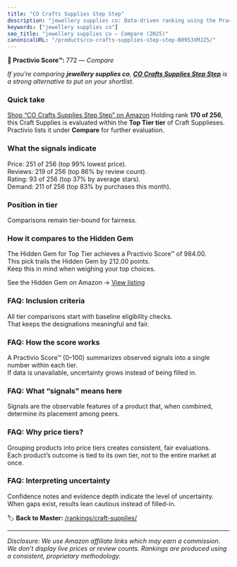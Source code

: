 ```yaml
---
title: "CO Crafts Supplies Step Step"
description: "jewellery supplies co: Data-driven ranking using the Practivio Score™. Positioned by quality, value, demand, findability, momentum."
keywords: ["jewellery supplies co"]
seo_title: "jewellery supplies co — Compare (2025)"
canonicalURL: "/products/co-crafts-supplies-step-step-B0953XMJZ5/"
---
```


**🛒 Practivio Score™:** 772 — _Compare_


*If you're comparing **jewellery supplies co**, **[CO Crafts Supplies Step Step](https://www.amazon.com/dp/B0953XMJZ5?tag=practivio-20)** is a strong alternative to put on your shortlist.*
### Quick take
[Shop “CO Crafts Supplies Step Step” on Amazon](https://www.amazon.com/dp/B0953XMJZ5?tag=practivio-20)
Holding rank **170 of 256**, this Craft Supplies is evaluated within the **Top Tier tier** of Craft Supplieses.  
Practivio lists it under **Compare** for further evaluation.

### What the signals indicate
Price: 251 of 256 (top 99% lowest price).  
Reviews: 219 of 256 (top 86% by review count).  
Rating: 93 of 256 (top 37% by average stars).  
Demand: 211 of 256 (top 83% by purchases this month).

### Position in tier
Comparisons remain tier-bound for fairness.

### How it compares to the Hidden Gem
The Hidden Gem for Top Tier achieves a Practivio Score™ of 984.00.  
This pick trails the Hidden Gem by 212.00 points.  
Keep this in mind when weighing your top choices.  

See the Hidden Gem on Amazon → [View listing](https://www.amazon.com/dp/B016LDV41S?tag=practivio-20)

### FAQ: Inclusion criteria
All tier comparisons start with baseline eligibility checks.  
That keeps the designations meaningful and fair.

### FAQ: How the score works
A Practivio Score™ (0–100) summarizes observed signals into a single number within each tier.  
If data is unavailable, uncertainty grows instead of being filled in.

### FAQ: What “signals” means here
Signals are the observable features of a product that, when combined, determine its placement among peers.

### FAQ: Why price tiers?
Grouping products into price tiers creates consistent, fair evaluations.  
Each product’s outcome is tied to its own tier, not to the entire market at once.

### FAQ: Interpreting uncertainty
Confidence notes and evidence depth indicate the level of uncertainty.  
When gaps exist, results lean cautious instead of filled-in.

<!-- Missing template for Compare/CompareWithinPriceClass -->


🏷️ **Back to Master:** [/rankings/craft-supplies/](/rankings/craft-supplies/)

---
_Disclosure: We use Amazon affiliate links which may earn a commission. We don’t display live prices or review counts. Rankings are produced using a consistent, proprietary methodology._
